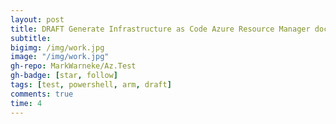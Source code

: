 ```yaml
---
layout: post
title: DRAFT Generate Infrastructure as Code Azure Resource Manager documentation using PowerShell 
subtitle:
bigimg: /img/work.jpg
image: "/img/work.jpg"
gh-repo: MarkWarneke/Az.Test
gh-badge: [star, follow]
tags: [test, powershell, arm, draft]
comments: true
time: 4
---
```

